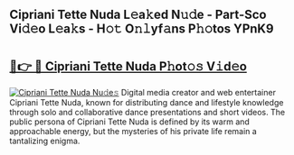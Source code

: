 ## Cipriani Tette Nuda L𝚎a𝚔ed N𝚞𝚍e - Part-Sco Vi𝚍𝚎o L𝚎a𝚔s - H𝚘𝚝 O𝚗𝚕yf𝚊ns P𝚑𝚘tos YPnK9

# <h2><a href="http://kf8qse.oniu.top/?m=Cipriani+Tette+Nuda">🔗👉 🔴 Cipriani Tette Nuda P𝚑ot𝚘𝚜 V𝚒d𝚎o</a></h2>

[![Cipriani Tette Nuda Nu𝚍e𝚜](https://i.imgur.com/0qMVB7G.gif)](http://kf8qse.oniu.top/?m=Cipriani+Tette+Nuda)
Digital media creator and web entertainer Cipriani Tette Nuda, known for distributing dance and lifestyle knowledge through solo and collaborative dance presentations and short videos. The public persona of Cipriani Tette Nuda is defined by its warm and approachable energy, but the mysteries of his private life remain a tantalizing enigma.  
